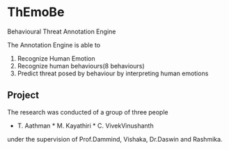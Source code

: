 # ThEmoBe
Behavioural Threat Annotation Engine

The Annotation Engine is able to
1. Recognize Human Emotion
2. Recognize human behaviours(8 behaviours)
3. Predict threat posed by behaviour by interpreting human emotions

## Project
The research was conducted of a group of three people
* T. Aathman * M. Kayathiri * C. VivekVinushanth

under the supervision of Prof.Dammind, Vishaka, Dr.Daswin and Rashmika.
